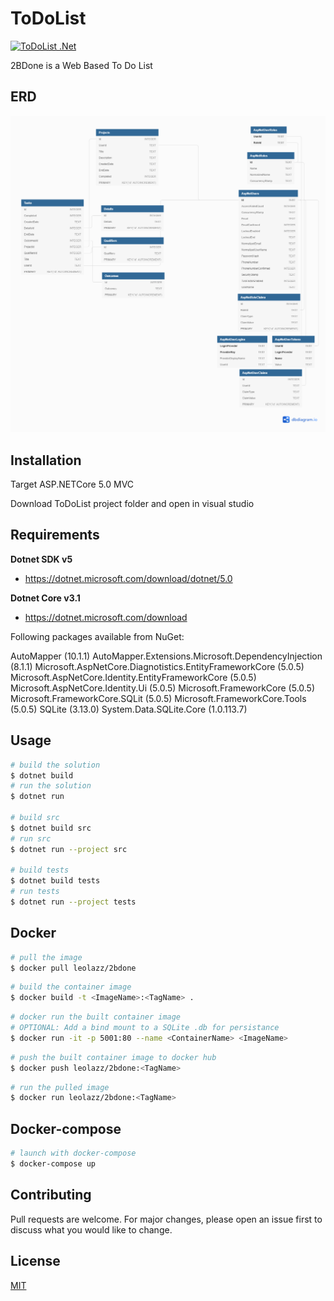 # ToDoList

[![ToDoList .Net](https://github.com/leolazz/ToDoList/actions/workflows/Integrate.yml/badge.svg)](https://github.com/leolazz/ToDoList/actions/workflows/Integrate.yml)

2BDone is a Web Based To Do List

## ERD

![diagram](assets/Database-Diagram.png)

## Installation
Target ASP.NETCore 5.0 MVC

Download ToDoList project folder and open in visual studio

## Requirements

**Dotnet SDK v5**
- https://dotnet.microsoft.com/download/dotnet/5.0

**Dotnet Core v3.1**
- https://dotnet.microsoft.com/download

Following packages available from NuGet:

AutoMapper (10.1.1)
AutoMapper.Extensions.Microsoft.DependencyInjection (8.1.1)
Microsoft.AspNetCore.Diagnotistics.EntityFrameworkCore (5.0.5)
Microsoft.AspNetCore.Identity.EntityFrameworkCore (5.0.5)
Microsoft.AspNetCore.Identity.Ui (5.0.5)
Microsoft.FrameworkCore (5.0.5)
Microsoft.FrameworkCore.SQLit (5.0.5)
Microsoft.FrameworkCore.Tools (5.0.5)
SQLite (3.13.0)
System.Data.SQLite.Core (1.0.113.7)

## Usage

```bash
# build the solution
$ dotnet build
# run the solution
$ dotnet run

# build src
$ dotnet build src
# run src
$ dotnet run --project src

# build tests
$ dotnet build tests
# run tests
$ dotnet run --project tests
```

## Docker

```bash
# pull the image
$ docker pull leolazz/2bdone
```

```bash
# build the container image
$ docker build -t <ImageName>:<TagName> .
```

```bash
# docker run the built container image
# OPTIONAL: Add a bind mount to a SQLite .db for persistance
$ docker run -it -p 5001:80 --name <ContainerName> <ImageName>
```

```bash
# push the built container image to docker hub
$ docker push leolazz/2bdone:<TagName>
```

```bash
# run the pulled image
$ docker run leolazz/2bdone:<TagName>
```

## Docker-compose

```bash
# launch with docker-compose
$ docker-compose up
```

## Contributing
Pull requests are welcome. For major changes, please open an issue first to discuss what you would like to change.


## License
[MIT](https://choosealicense.com/licenses/mit/)
